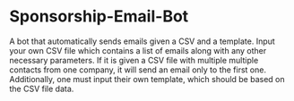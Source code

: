 # Sponsorship-Email-Bot

A bot that automatically sends emails given a CSV and a template. Input your own CSV file which contains a list of emails along with any other necessary parameters. If it is given a CSV file with multiple multiple contacts from one company, it will send an email only to the first one. Additionally, one must input their own template, which should be based on the CSV file data. 
